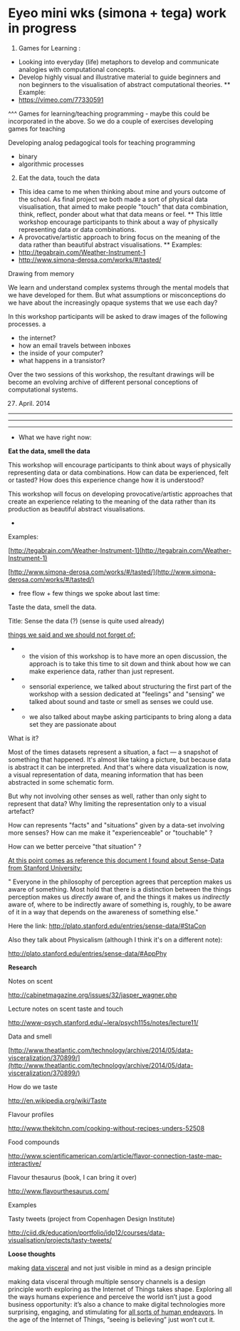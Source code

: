 # Eyeo mini wks (simona + tega) work in progress

1.  Games for Learning :

*   Looking into everyday (life) metaphors to develop and communicate analogies with computational concepts.
*   Develop highly visual and illustrative material to guide beginners and non beginners to the visualisation of abstract computational theories.
**   Example:
*   [](https://vimeo.com/77330591)https://vimeo.com/77330591

^^^ Games for learning/teaching programming - maybe this could be incorporated in the above. So we do a couple of exercises developing games for teaching 

Developing analog pedagogical tools for teaching programming

*   binary 
*   algorithmic processes

2.  Eat the data, touch the data

*   This idea came to me when thinking about mine and yours outcome of the school. As final project we both made a sort of physical data visualisation, that aimed to make people "touch" that data combination, think, reflect, ponder about what that data means or feel.
**   This little workshop encourage participants to think about a way of physically representing data or data combinations. 
*   A provocative/artistic approach to bring focus on the meaning of the data rather than beautiful abstract visualisations.
**   Examples: 
*   [](http://tegabrain.com/Weather-Instrument-1)http://tegabrain.com/Weather-Instrument-1
*   [](http://www.simona-derosa.com/works/#/tasted/)http://www.simona-derosa.com/works/#/tasted/

Drawing from memory

We learn and understand complex systems through the mental models that we have developed for them. But what assumptions or misconceptions do we have about the increasingly opaque systems that we use each day? 

In this workshop participants will be asked to draw images of the following processes. a

*   the internet?
*   how an email travels between inboxes
*   the inside of your computer?
*   what happens in a transistor?

Over the two sessions of this workshop, the resultant drawings will be become an evolving archive of different personal conceptions of computational systems. 

27. April. 2014

***********************************************************************************************************************************************************

***********************************************************************************************************************************************************

***********************************************************************************************************************************************************

*   What we have right now:

**Eat the data, smell the data**

This workshop will encourage participants to think about ways of physically representing data or data combinations. How can data be experienced, felt or tasted? How does this experience change how it is understood? 

This workshop will focus on developing provocative/artistic approaches that create an experience relating to the meaning of the data rather than its production as beautiful abstract visualisations.

*

Examples: 

[](http://tegabrain.com/Weather-Instrument-1)[http://tegabrain.com/Weather-Instrument-1](http://tegabrain.com/Weather-Instrument-1)

[](http://www.simona-derosa.com/works/#/tasted/)[http://www.simona-derosa.com/works/#/tasted/](http://www.simona-derosa.com/works/#/tasted/)

*   free flow + few things we spoke about last time:

Taste the data, smell the data. 

Title: Sense the data  (?)  (sense is quite used already)

<u>things we said and we should not forget of:</u>

*   - the vision of this workshop is to have more an open discussion, the approach is to take this time to sit down and think about how we can make experience data, rather than just represent.
*   - sensorial experience, we talked about structuring the first part of the workshop with a session dedicated at "feelings" and "sensing" we talked about sound and taste or smell as senses we could use.
*   - we also talked about maybe asking participants to bring along a data set they are passionate about

What is it?

Most of the times datasets represent a situation, a fact — a snapshot of something that happened. It's almost like taking a picture, but because data is abstract it can be interpreted. And that's where data visualization is now, a visual representation of data, meaning information that has been abstracted in some schematic form. 

But why not involving other senses as well, rather than only sight to represent that data? Why limiting the representation only to a visual artefact?

How can represents "facts" and "situations" given by a data-set involving more senses? How can me make it "experienceable" or "touchable" ?

How can we better perceive "that situation" ?

<u>At this point comes as reference this document I found about Sense-Data from Stanford University: </u>

" Everyone in the philosophy of perception agrees that perception makes us aware of something. Most hold that there is a distinction between the things perception makes us _directly_ aware of, and the things it makes us _indirectly_ aware of, where to be indirectly aware of something is, roughly, to be aware of it in a way that depends on the awareness of something else."

Here the link: [](http://plato.stanford.edu/entries/sense-data/#StaCon)http://plato.stanford.edu/entries/sense-data/#StaCon

Also they talk about Physicalism (although I think it's on a different note):

[](http://plato.stanford.edu/entries/sense-data/#AppPhy)http://plato.stanford.edu/entries/sense-data/#AppPhy

**Research**

Notes on scent

[](http://cabinetmagazine.org/issues/32/jasper_wagner.php)http://cabinetmagazine.org/issues/32/jasper_wagner.php

Lecture notes on scent taste and touch

[](http://www-psych.stanford.edu/~lera/psych115s/notes/lecture11/)http://www-psych.stanford.edu/~lera/psych115s/notes/lecture11/

Data and smell

[](http://www.theatlantic.com/technology/archive/2014/05/data-visceralization/370899/)[http://www.theatlantic.com/technology/archive/2014/05/data-visceralization/370899/](http://www.theatlantic.com/technology/archive/2014/05/data-visceralization/370899/)

How do we taste

[](http://en.wikipedia.org/wiki/Taste)http://en.wikipedia.org/wiki/Taste

Flavour profiles

[](http://www.thekitchn.com/cooking-without-recipes-unders-52508)http://www.thekitchn.com/cooking-without-recipes-unders-52508

Food compounds

[](http://www.scientificamerican.com/article/flavor-connection-taste-map-interactive/)http://www.scientificamerican.com/article/flavor-connection-taste-map-interactive/

Flavour thesaurus (book, I can bring it over)

[](http://www.flavourthesaurus.com/)http://www.flavourthesaurus.com/

Examples

Tasty tweets (project from Copenhagen Design Institute)

[](http://ciid.dk/education/portfolio/idp12/courses/data-visualisation/projects/tasty-tweets/)http://ciid.dk/education/portfolio/idp12/courses/data-visualisation/projects/tasty-tweets/

**Loose thoughts**

making <u>data visceral</u> and not just visible in mind as a design principle

making data visceral through multiple sensory channels is a design principle worth exploring as the Internet of Things takes shape. Exploring all the ways humans experience and perceive the world isn’t just a good business opportunity: it’s also a chance to make digital technologies more surprising, engaging, and stimulating for [all sorts of human endeavors](http://trendwatching.com/trends/internet-of-caring-things/). In the age of the Internet of Things, “seeing is believing” just won’t cut it.